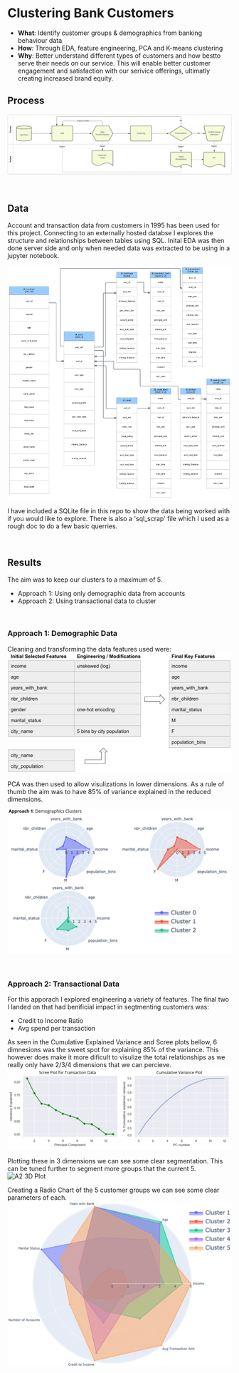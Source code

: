 # **Clustering Bank Customers**

- **What**: Identify customer groups & demographics from banking behaviour data
- **How**: Through EDA, feature engineering, PCA and K-means clustering 
- **Why**: Better understand different types of customers and how bestto serve their needs on our service. This will enable better customer engagement and satisfaction with our serivice offerings, ultimatly creating increased brand equity. 


## **Process**
![Process Flow](output/content/clustering_flow.jpg)

<br>

## **Data**
Account and transaction data from customers in 1995 has been used for this project. Connecting to an externally hosted databse I explores the structure and relationships between tables using SQL. Inital EDA was then done server side and only when needed data was extracted to be using in a jupyter notebook. 

![DB Tables](output/content/db_map.png)

I have included a SQLite file in this repo to show the data being worked with if you would like to explore. There is also a 'sql_scrap' file which I used as a rough doc to do a few basic querries. 

<br>

## **Results**
The aim was to keep our clusters to a maximum of 5. 

- Approach 1: Using only demographic data from accounts
- Approach 2: Using transactional data to cluster

<br>

### **Approach 1:** Demographic Data
Cleaning and transforming the data features used were: 
![A1 Features](output/content/1_feat_eng.png)

PCA was then used to allow visulizations in lower dimensions. As a rule of thumb the aim was to have 85% of variance explained in the reduced dimensions. 

![A1 Radial Chart](output/content/1_radial.jpg)

<br>

### **Approach 2:** Transactional Data
For this apporach I explored engineering a variety of features. The final two I landed on that had benificial impact in segtmenting customers was: 
- Credit to Income Ratio
- Avg spend per transaction

As seen in the Cumulative Explained Variance and Scree plots bellow, 6 dimnesions was the sweet spot for explaining 85% of the variance. This however does make it more dificult to visulize the total relationships as we really only have 2/3/4 dimensions that we can percieve. 
![PCA](output/content/2_PCA.jpg)

Plotting these in 3 dimensions we can see some clear segmentation. This can be tuned further to segment more groups that the current 5. 
![A2 3D Plot](output/content/2_rotate.gif)

Creating a Radio Chart of the 5 customer groups we can see some clear parameters of each. 
![A2 Radial Chart](output/content/2_radar_combo_resize.jpg)

